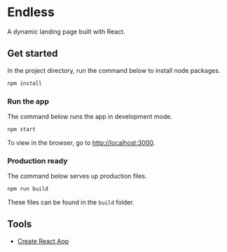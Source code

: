 # Endless

A dynamic landing page built with React.

## Get started

In the project directory, run the command below to install node packages.

```sh
npm install
```

### Run the app
The command below runs the app in development mode.

```sh
npm start
```

To view in the browser, go to [http://localhost:3000](http://localhost:3000).


### Production ready
The command below serves up production files.

```sh
npm run build
```

These files can be found in the `build` folder.

## Tools

* [Create React App](https://facebook.github.io/create-react-app/docs/getting-started)

